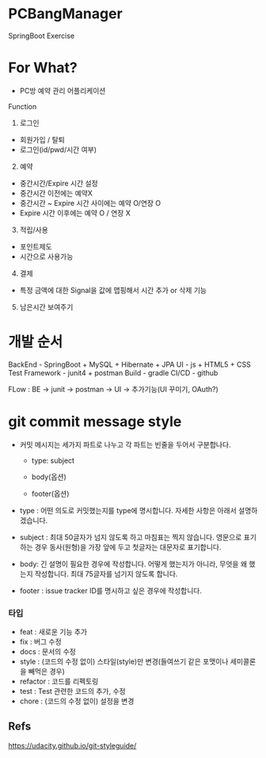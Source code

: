# PCBangManager
SpringBoot Exercise

# For What?
* PC방 예약 관리 어플리케이션

Function
1. 로그인
 - 회원가입 / 탈퇴
 - 로그인(id/pwd/시간 여부)
 
2. 예약
 - 중간시간/Expire 시간 설정
  - 중간시간 이전에는 예약X
  - 중간시간 ~ Expire 시간 사이에는 예약 O/연장 O
  - Expire 시간 이후에는 예약 O / 연장 X
  
3. 적립/사용
 - 포인트제도
 - 시간으로 사용가능

4. 결제
 - 특정 금액에 대한 Signal을 값에 맵핑해서 시간 추가 or 삭제 기능
 
5. 남은시간 보여주기

# 개발 순서

BackEnd - SpringBoot + MySQL + Hibernate + JPA
UI - js + HTML5 + CSS
Test Framework - junit4 + postman
Build - gradle
CI/CD - github

FLow : BE -> junit -> postman -> UI -> 추가기능(UI 꾸미기, OAuth?)

 # **git commit message style**
  * 커밋 메시지는 세가지 파트로 나누고 각 파트는 빈줄을 두어서 구분합나다.

    * type: subject

    * body(옵션)

    * footer(옵션)
  * type : 어떤 의도로 커밋했는지를 type에 명시합니다. 자세한 사항은 아래서 설명하겠습니다.
  * subject : 최대 50글자가 넘지 않도록 하고 마침표는 찍지 않습니다. 영문으로 표기하는 경우 동사(원형)을 가장 앞에 두고 첫글자는 대문자로 표기합니다. 
  * body: 긴 설명이 필요한 경우에 작성합니다. 어떻게 했는지가 아니라, 무엇을 왜 했는지 작성합니다. 최대 75글자를 넘기지 않도록 합니다.
  * footer : issue tracker ID를 명시하고 싶은 경우에 작성합니다.
  
  ### 타입
   * feat : 새로운 기능 추가
   * fix : 버그 수정
   * docs : 문서의 수정
   * style : (코드의 수정 없이) 스타일(style)만 변경(들여쓰기 같은 포맷이나 세미콜론을 빼먹은 경우)
   * refactor : 코드를 리펙토링
   * test : Test 관련한 코드의 추가, 수정
   * chore : (코드의 수정 없이) 설정을 변경

 ## Refs
  https://udacity.github.io/git-styleguide/

